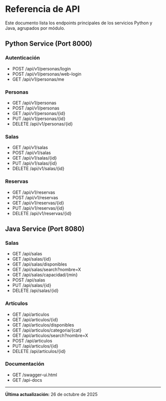 # Referencia de API

Este documento lista los endpoints principales de los servicios Python y Java, agrupados por módulo.

## Python Service (Port 8000)

### Autenticación
- POST /api/v1/personas/login
- POST /api/v1/personas/web-login
- GET /api/v1/personas/me

### Personas
- GET /api/v1/personas
- POST /api/v1/personas
- GET /api/v1/personas/{id}
- PUT /api/v1/personas/{id}
- DELETE /api/v1/personas/{id}

### Salas
- GET /api/v1/salas
- POST /api/v1/salas
- GET /api/v1/salas/{id}
- PUT /api/v1/salas/{id}
- DELETE /api/v1/salas/{id}

### Reservas
- GET /api/v1/reservas
- POST /api/v1/reservas
- GET /api/v1/reservas/{id}
- PUT /api/v1/reservas/{id}
- DELETE /api/v1/reservas/{id}

## Java Service (Port 8080)

### Salas
- GET /api/salas
- GET /api/salas/{id}
- GET /api/salas/disponibles
- GET /api/salas/search?nombre=X
- GET /api/salas/capacidad/{min}
- POST /api/salas
- PUT /api/salas/{id}
- DELETE /api/salas/{id}

### Artículos
- GET /api/articulos
- GET /api/articulos/{id}
- GET /api/articulos/disponibles
- GET /api/articulos/categoria/{cat}
- GET /api/articulos/search?nombre=X
- POST /api/articulos
- PUT /api/articulos/{id}
- DELETE /api/articulos/{id}

### Documentación
- GET /swagger-ui.html
- GET /api-docs

---

**Última actualización:** 26 de octubre de 2025
